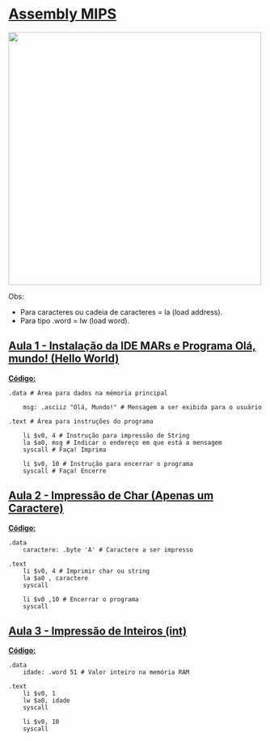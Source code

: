 # <a href="https://youtube.com/playlist?list=PLHCyLhqWSaHBFGanvPRIIvta3eSna2G6Z">Assembly MIPS</a>

<img src= "https://i.imgur.com/MRXvBIg.png" width = 500>

Obs:
- Para caracteres ou cadeia de caracteres = la (load address).
- Para tipo .word = lw (load word).

## <a href="https://youtu.be/XtznbGfyd1o">Aula 1 - Instalação da IDE MARs e Programa Olá, mundo! (Hello World)</a>

**<a href="/Aulas/Programa 01.asm">Código:</a>**

```
.data # Área para dados na mémoria principal

	msg: .asciiz "Olá, Mundo!" # Mensagem a ser exibida para o usuário

.text # Área para instruções do programa

	li $v0, 4 # Instrução para impressão de String
	la $a0, msg # Indicar o endereço em que está a mensagem
	syscall # Faça! Imprima
	
	li $v0, 10 # Instrução para encerrar o programa
	syscall # Faça! Encerre
```

## <a href="https://youtu.be/sn6j-sRffsw">Aula 2 - Impressão de Char (Apenas um Caractere)</a>

**<a href="/Aulas/Programa 02.asm">Código:</a>**

```
.data
	caractere: .byte 'A' # Caractere a ser impresso

.text 
	li $v0, 4 # Imprimir char ou string
	la $a0 , caractere
	syscall
	
	li $v0 ,10 # Encerrar o programa
	syscall
```

## <a href="https://youtu.be/cfHK3xv4tYc">Aula 3 - Impressão de Inteiros (int)</a>

**<a href="/Aulas/Programa 03.asm">Código:</a>**

```
.data
	idade: .word 51 # Valor inteiro na memória RAM
	
.text
	li $v0, 1
	lw $a0, idade
	syscall
	
	li $v0, 10
	syscall
```

<!--

Template

## <a href="">Aula X - XXXXX</a>

**<a href="/Aulas/Programa XX.asm">Código:</a>**

```

```

-->
